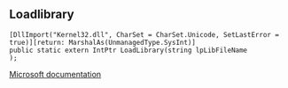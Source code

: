 ## Loadlibrary

```
[DllImport("Kernel32.dll", CharSet = CharSet.Unicode, SetLastError = true)][return: MarshalAs(UnmanagedType.SysInt)]
public static extern IntPtr LoadLibrary(string lpLibFileName
);
```

[Microsoft documentation](https://docs.microsoft.com/en-us/windows/win32/api/libloaderapi/nf-libloaderapi-loadlibraryw)
